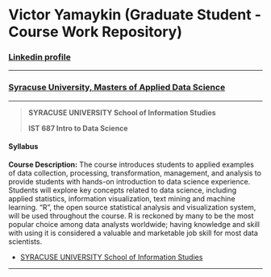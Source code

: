 # Victor Yamaykin (Graduate Student - Course Work Repository)

### [Linkedin profile](https://www.linkedin.com/in/victor-yamaykin/)

****

### [Syracuse University, Masters of Applied Data Science][1]

*** 

> **SYRACUSE UNIVERSITY School of Information Studies**
> 
> **IST 687 Intro to Data Science** 

#### Syllabus

**Course Description:** The course introduces students to applied examples of data collection, processing, transformation, management, and analysis to provide students with hands-on introduction to data science experience. Students will explore key concepts related to data science, including applied statistics, information visualization, text mining and machine learning. “R”, the open source statistical analysis and visualization system, will be used throughout the course. R is reckoned by many to be the most popular choice among data analysts worldwide; having knowledge and skill with using it is considered a valuable and marketable job skill for most data scientists.


- [SYRACUSE UNIVERSITY School of Information Studies][2]

****
[1]: http://coursecatalog.syr.edu/preview_program.php?catoid=25&poid=13096&returnto=3199
[2]: https://ischool.syr.edu/


